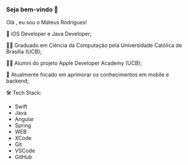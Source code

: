 ### Seja bem-vindo 👋

Olá , eu sou o Mateus Rodrigues!

🔭 iOS Developer e Java Developer;

🧑‍🎓 Graduado em Ciência da Computação pela Universidade Católica de Brasília (UCB);

👨‍💻 Alumni do projeto Apple Developer Academy (UCB);

🌱 Atualmente focado em aprimorar os conhecimentos em mobile e backend;



🛠  Tech Stack:

- Swift
- Java
- Angular
- Spring
- WEB
- XCode  
- Git  
- VSCode
- GitHub

